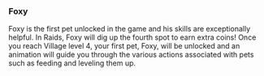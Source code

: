 ### Foxy
Foxy is the first pet unlocked in the game and his skills are exceptionally helpful. In Raids, Foxy will dig up the fourth spot to earn extra coins!
Once you reach Village level 4, your first pet, Foxy, will be unlocked and an animation will guide you through the various actions associated with pets such as feeding and leveling them up. 
 
